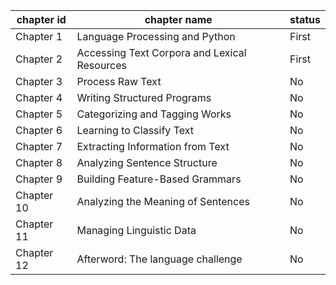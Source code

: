 |chapter id | chapter name | status |
|-----------|--------------|--------|
| Chapter 1 | Language Processing and Python | First |
| Chapter 2 | Accessing Text Corpora and Lexical Resources | First |
| Chapter 3 | Process Raw Text | No |
| Chapter 4 | Writing Structured Programs | No |
| Chapter 5 | Categorizing and Tagging Works | No |
| Chapter 6 | Learning to Classify Text | No |
| Chapter 7 | Extracting Information from Text | No |
| Chapter 8 | Analyzing Sentence Structure | No |
| Chapter 9 | Building Feature-Based Grammars | No |
| Chapter 10 | Analyzing the Meaning of Sentences | No |
| Chapter 11 | Managing Linguistic Data | No |
| Chapter 12 | Afterword: The language challenge | No |
